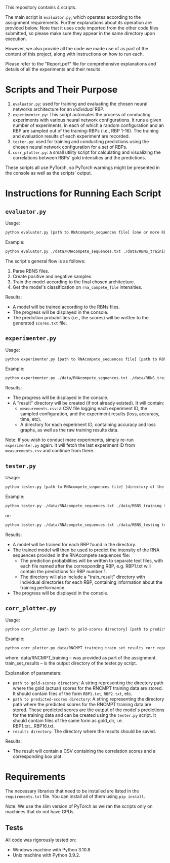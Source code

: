 This repository contains 4 scripts.

The main script is `evaluator.py`, which operates according to the assignment requirements. Further explanations about its operation are provided below. Note that it uses code imported from the other code files submitted, so please make sure they appear in the same directory upon execution.

However, we also provide all the code we made use of as part of the content of this project, along with instructions on how to run each.

Please refer to the "Report.pdf" file for comprehensive explanations and details of all the experiments and their results.

# Scripts and Their Purpose

1. `evaluator.py`: used for training and evaluating the chosen neural networks architecture for an *individual* RBP.
2. `experimenter.py`: This script automates the process of conducting experiments with various neural network configurations. It runs a given number of experiments, in each of which a random configuration and an RBP are sampled out of the training-RBPs (i.e., RBP 1-16). The training and evaluation results of each experiment are recorded.
3. `tester.py`: used for training and conducting predictions using the chosen neural network configuration for a set of RBPs.
4. `corr_plotter.py`: a small utility script for calculating and visualizing the correlations between RBPs' gold intensities and the predictions.

These scripts all use PyTorch, so PyTorch warnings might be presented in the console as well as the scripts' output.

# Instructions for Running Each Script

## `evaluator.py`

Usage:
```bash
python evaluator.py [path to RNAcompete_sequences file] [one or more RBNS files for training]
```

Example:
```bash
python evaluator.py ./data/RNAcompete_sequences.txt ./data/RBNS_training/RBP2_5nM.seq ./data/RBNS_training/RBP2_20nM.seq ./data/RBNS_training/RBP2_80nM.seq ./data/RBNS_training/RBP2_320nM.seq ./data/RBNS_training/RBP2_1300nM.seq ./data/RBNS_training/RBP2_input.seq
```

The script's general flow is as follows:
1. Parse RBNS files.
2. Create positive and negative samples.
3. Train the model according to the final chosen architecture.
4. Get the model's classification on `rna_compete_file` intensities.

Results:
- A model will be trained according to the RBNs files.
- The progress will be displayed in the console.
- The prediction probabilities (i.e., the scores) will be written to the generated `scores.txt` file.

## `experimenter.py`

Usage:
```bash
python experimenter.py [path to RNAcompete_sequences file] [path to RBNS_training directory] [path to RNCMPT_training directory] [number of experiments to conduct]
```

Example:
```bash
python experimenter.py ./data/RNAcompete_sequences.txt ./data/RBNS_training ./data/RNCMPT_training 5
```

Results:
- The progress will be displayed in the console.
- A "result" directory will be created (if not already existed). It will contain:
  - `measurements.csv`: a CSV file logging each experiment ID, the sampled configuration, and the experiment results (loss, accuracy, time, etc).
  - A directory for each experiment ID, containing accuracy and loss graphs, as well as the raw training results data.

Note: If you wish to conduct more experiments, simply re-run `experimenter.py` again. It will fetch the last experiment ID from `measurements.csv` and continue from there.

## `tester.py`

Usage:
```bash
python tester.py [path to RNAcompete_sequences file] [directory of the RBNS-test files] [result directory]
```

Example:
```bash
python tester.py ./data/RNAcompete_sequences.txt ./data/RBNS_training train_results
```

or:

```bash
python tester.py ./data/RNAcompete_sequences.txt ./data/RBNS_testing test_results
```

Results:
- A model will be trained for each RBP found in the directory.
- The trained model will then be used to predict the intensity of the RNA sequences provided in the RNAcompete sequences file:
	* The prediction probabilities will be written to separate text files, with each file named after the corresponding RBP, e.g. RBP1.txt will contain the predictions for RBP number 1.
	* The directory will also include a "train_result" directory with individual directories for each RBP, containing information about the training performance.
- The progress will be displayed in the console.

## `corr_plotter.py`

Usage:
```bash
python corr_plotter.py [path to gold-scores directory] [path to predicted-scores directory] [results directory]
```

Example:
```bash
python corr_plotter.py data/RNCMPT_training train_set_results corr_report
```
where:
data/RNCMPT_training – was provided as part of the assignment.
train_set_results – is the output directory of the tester.py script.

Explanation of parameters:

- `path to gold-scores directory`: A string representing the directory path where the gold (actual) scores for the RNCMPT training data are stored. It should contain files of the form `RBP1.txt`, `RBP2.txt`, etc.
- `path to predicted-scores directory`: A string representing the directory path where the predicted scores for the RNCMPT training data are stored. These predicted scores are the output of the model's predictions for the training data and can be created using the `tester.py` script. It should contain files of the same form as gold_dir, i.e. RBP1.txt...RBP16.txt.
- `results directory`: The directory where the results should be saved.

Results:
- The result will contain a CSV containing the correlation scores and a corresponding box plot.

# Requirements

The necessary libraries that need to be installed are listed in the `requirements.txt` file. You can install all of them using `pip install`.

Note: We use the slim version of PyTorch as we ran the scripts only on machines that do not have GPUs.

## Tests

All code was rigorously tested on:

- Windows machine with Python 3.10.8.
- Unix machine with Python 3.9.2.
